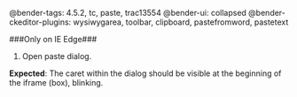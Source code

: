 @bender-tags: 4.5.2, tc, paste, trac13554
@bender-ui: collapsed
@bender-ckeditor-plugins: wysiwygarea, toolbar, clipboard, pastefromword, pastetext

###Only on IE Edge###

1. Open paste dialog.

**Expected**: The caret within the dialog should be visible at the beginning of the iframe (box), blinking.
